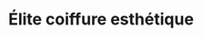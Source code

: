 ---
title: "Élite coiffure esthétique"
url: /sherbrooke/elite-coiffure-esthetique/
shop: Friseur
---